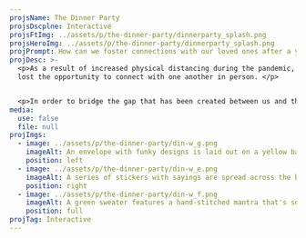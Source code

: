 ```yaml
---
projsName: The Dinner Party
projsDscplne: Interactive
projsFtImg: ../assets/p/the-dinner-party/dinnerparty_splash.png
projsHeroImg: ../assets/p/the-dinner-party/dinnerparty_splash.png
projPrompt: How can we foster connections with our loved ones after a year apart?
projDesc: >-
  <p>As a result of increased physical distancing during the pandemic, we've
  lost the opportunity to connect with one another in person. </p>


  <p>In order to bridge the gap that has been created between us and those we wish we could see in person, I conceptualized and designed different items for an imaginary party based off of information I gathered from interviewing someone representative of the typical person at one of my gatherings. This includes something to announce the gathering, something to utilize during the gathering, and something to take home afterward.</p>
media:
  use: false
  file: null
projImgs:
  - image: ../assets/p/the-dinner-party/din-w_g.png
    imageAlt: An envelope with funky designs is laid out on a yellow background.
    position: left
  - image: ../assets/p/the-dinner-party/din-w_e.png
    imageAlt: A series of stickers with sayings are spread across the board.
    position: right
  - image: ../assets/p/the-dinner-party/din-w_f.png
    imageAlt: A green sweater features a hand-stitched mantra that's sewed in backwards.
    position: full
projTag: Interactive
---
```

